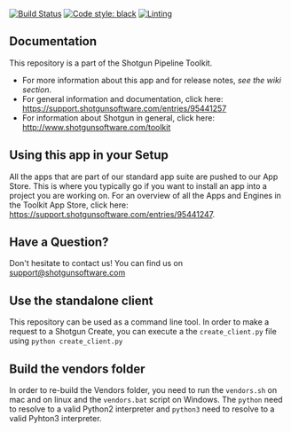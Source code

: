[![Build Status](https://dev.azure.com/shotgun-ecosystem/Toolkit/_apis/build/status/Frameworks/tk-framework-desktopclient?branchName=master)](https://dev.azure.com/shotgun-ecosystem/Toolkit/_build/latest?definitionId=75&branchName=master)
[![Code style: black](https://img.shields.io/badge/code%20style-black-000000.svg)](https://github.com/psf/black)
[![Linting](https://img.shields.io/badge/PEP8%20by-Hound%20CI-a873d1.svg)](https://houndci.com)

## Documentation
This repository is a part of the Shotgun Pipeline Toolkit.

- For more information about this app and for release notes, *see the wiki section*.
- For general information and documentation, click here: https://support.shotgunsoftware.com/entries/95441257
- For information about Shotgun in general, click here: http://www.shotgunsoftware.com/toolkit

## Using this app in your Setup
All the apps that are part of our standard app suite are pushed to our App Store.
This is where you typically go if you want to install an app into a project you are
working on. For an overview of all the Apps and Engines in the Toolkit App Store,
click here: https://support.shotgunsoftware.com/entries/95441247.

## Have a Question?
Don't hesitate to contact us! You can find us on support@shotgunsoftware.com

## Use the standalone client

This repository can be used as a command line tool. In order to make a request
to a Shotgun Create, you can execute a the `create_client.py` file using `python create_client.py`

## Build the vendors folder

In order to re-build the Vendors folder, you need to run the `vendors.sh` on mac and on linux and the `vendors.bat` script on Windows. The `python` need to resolve to a valid Python2 interpreter and `python3` need to resolve to a valid Pyhton3 interpreter.
